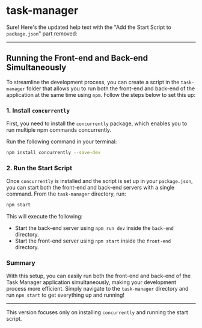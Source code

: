 # task-manager

Sure! Here's the updated help text with the "Add the Start Script to `package.json`" part removed:

---

## Running the Front-end and Back-end Simultaneously

To streamline the development process, you can create a script in the `task-manager` folder that allows you to run both the front-end and back-end of the application at the same time using `npm`. Follow the steps below to set this up:

### 1. Install `concurrently`

First, you need to install the `concurrently` package, which enables you to run multiple npm commands concurrently.

Run the following command in your terminal:

```bash
npm install concurrently --save-dev
```

### 2. Run the Start Script

Once `concurrently` is installed and the script is set up in your `package.json`, you can start both the front-end and back-end servers with a single command. From the `task-manager` directory, run:

```bash
npm start
```

This will execute the following:

- Start the back-end server using `npm run dev` inside the `back-end` directory.
- Start the front-end server using `npm start` inside the `front-end` directory.

### Summary

With this setup, you can easily run both the front-end and back-end of the Task Manager application simultaneously, making your development process more efficient. Simply navigate to the `task-manager` directory and run `npm start` to get everything up and running!

---

This version focuses only on installing `concurrently` and running the start script.
